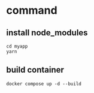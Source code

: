 # command

## install node_modules

```
cd myapp
yarn
```

## build container

```
docker compose up -d --build
```
